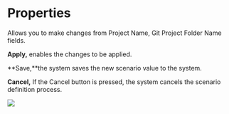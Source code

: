 # Properties

Allows you to make changes from Project Name, Git Project Folder Name fields.

**Apply,** enables the changes to be applied.

**Save,**the system saves the new scenario value to the system.

**Cancel,** If the Cancel button is pressed, the system cancels the scenario definition process.

![](../.gitbook/assets/kayıttt.PNG)

